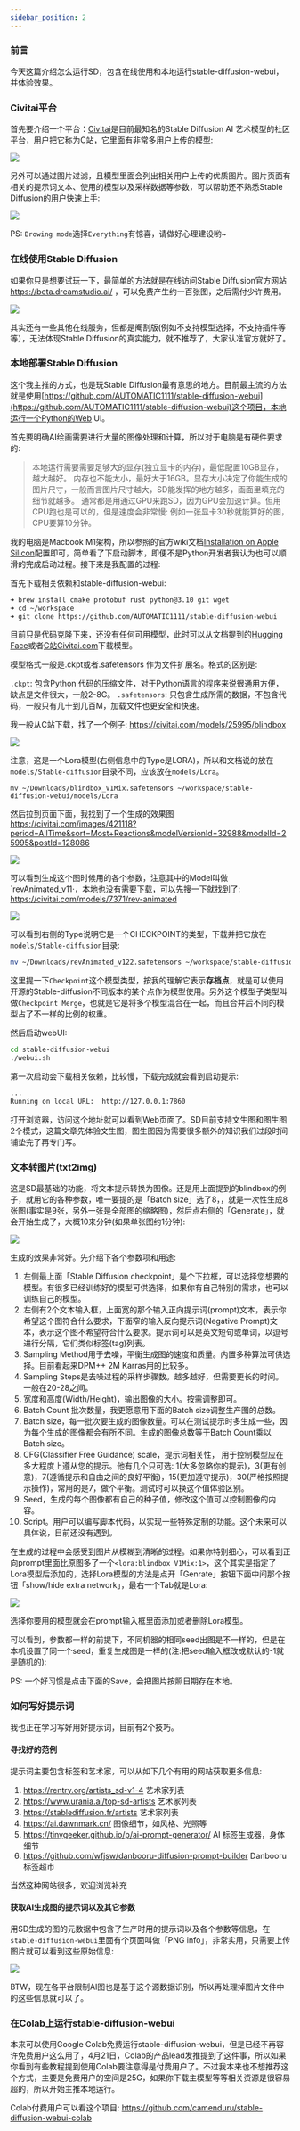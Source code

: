 ```yaml
---
sidebar_position: 2
---
```


### 前言
今天这篇介绍怎么运行SD，包含在线使用和本地运行stable-diffusion-webui，并体验效果。

### Civitai平台

首先要介绍一个平台：[Civitai](https://civitai.com/)是目前最知名的Stable Diffusion AI 艺术模型的社区平台，用户把它称为C站，它里面有非常多用户上传的模型:

![](https://user-images.githubusercontent.com/841395/233838320-d2c443d6-9c3c-421f-a287-787b4f1f75e8.png)

另外可以通过图片过滤，且模型里面会列出相关用户上传的优质图片。图片页面有相关的提示词文本、使用的模型以及采样数据等参数，可以帮助还不熟悉Stable Diffusion的用户快速上手:

![](https://user-images.githubusercontent.com/841395/233838377-f3d5a0da-a5c8-4940-aaef-4dba29435332.png)

PS: `Browing mode`选择`Everything`有惊喜，请做好心理建设哟~

### 在线使用Stable Diffusion

如果你只是想要试玩一下，最简单的方法就是在线访问Stable Diffusion官方网站 https://beta.dreamstudio.ai/ ，可以免费产生约一百张图，之后需付少许费用。

![](https://user-images.githubusercontent.com/841395/233838971-cc84eb22-ed17-46bc-9c0d-30267ec280d8.png)

其实还有一些其他在线服务，但都是阉割版(例如不支持模型选择，不支持插件等等），无法体现Stable Diffusion的真实能力，就不推荐了，大家认准官方就好了。

### 本地部署Stable Diffusion

这个我主推的方式，也是玩Stable Diffusion最有意思的地方。目前最主流的方法就是使用[https://github.com/AUTOMATIC1111/stable-diffusion-webui](https://github.com/AUTOMATIC1111/stable-diffusion-webui)这个项目，本地运行一个Python的Web UI。

首先要明确AI绘画需要进行大量的图像处理和计算，所以对于电脑是有硬件要求的:

> 本地运行需要需要足够大的显存(独立显卡的内存)，最低配置10GB显存，越大越好。 内存也不能太小，最好大于16GB。显存大小决定了你能生成的图片尺寸，一般而言图片尺寸越大，SD能发挥的地方越多，画面里填充的细节就越多。
> 通常都是用通过GPU来跑SD，因为GPU会加速计算。但用CPU跑也是可以的，但是速度会非常慢: 例如一张显卡30秒就能算好的图，CPU要算10分钟。

我的电脑是Macbook M1架构，所以参照的官方wiki文档[Installation on Apple Silicon](https://github.com/AUTOMATIC1111/stable-diffusion-webui/wiki/Installation-on-Apple-Silicon)配置即可，简单看了下启动脚本，即便不是Python开发者我认为也可以顺滑的完成启动过程。接下来是我配置的过程:

首先下载相关依赖和stable-diffusion-webui:

```bash
➜ brew install cmake protobuf rust python@3.10 git wget
➜ cd ~/workspace
➜ git clone https://github.com/AUTOMATIC1111/stable-diffusion-webui
```

目前只是代码克隆下来，还没有任何可用模型，此时可以从文档提到的[Hugging Face](https://huggingface.co/models?pipeline_tag=text-to-image&sort=downloads)或者[C站Civitai.com](https://www.Civitai.com)下载模型。

模型格式一般是.ckpt或者.safetensors 作为文件扩展名。格式的区别是:

`.ckpt`: 包含Python 代码的压缩文件，对于Python语言的程序来说很通用方便，缺点是文件很大，一般2-8G。
`.safetensors`: 只包含生成所需的数据，不包含代码，一般只有几十到几百M，加载文件也更安全和快速。

我一般从C站下载，找了一个例子:  https://civitai.com/models/25995/blindbox

![](https://user-images.githubusercontent.com/841395/233839700-642374fd-0bba-4e6d-aa55-59ea6c9e90ff.png)

注意，这是一个Lora模型(右侧信息中的Type是LORA)，所以和文档说的放在`models/Stable-diffusion`目录不同，应该放在`models/Lora`。

```shell
mv ~/Downloads/blindbox_V1Mix.safetensors ~/workspace/stable-diffusion-webui/models/Lora
```

然后拉到页面下面，我找到了一个生成的效果图 https://civitai.com/images/421118?period=AllTime&sort=Most+Reactions&modelVersionId=32988&modelId=25995&postId=128086

![](https://user-images.githubusercontent.com/841395/234440024-c45d5b70-c73c-4e1f-9dc6-038c837cda99.png)

可以看到生成这个图时候用的各个参数，注意其中的Model叫做`revAnimated_v11·，本地也没有需要下载，可以先搜一下就找到了: https://civitai.com/models/7371/rev-animated

![](https://user-images.githubusercontent.com/841395/233839915-af9b52e3-13a0-412c-a9ff-bcb28516bdf5.png)

可以看到右侧的Type说明它是一个CHECKPOINT的类型，下载并把它放在`models/Stable-diffusion`目录:

```bash
mv ~/Downloads/revAnimated_v122.safetensors ~/workspace/stable-diffusion-webui/models/Stable-diffusion
```

这里提一下`Checkpoint`这个模型类型，按我的理解它表示**存档点**，就是可以使用开源的Stable-diffusion不同版本的某个点作为模型使用。另外这个模型子类型叫做`Checkpoint Merge`，也就是它是将多个模型混合在一起，而且合并后不同的模型占了不一样的比例的权重。

然后启动webUI:

```bash
cd stable-diffusion-webui
./webui.sh
```

第一次启动会下载相关依赖，比较慢，下载完成就会看到启动提示:

```bash
...
Running on local URL:  http://127.0.0.1:7860
```

打开浏览器，访问这个地址就可以看到Web页面了。SD目前支持文生图和图生图2个模式，这篇文章先体验文生图，图生图因为需要很多额外的知识我们过段时间铺垫完了再专门写。

### 文本转图片(txt2img)

这是SD最基础的功能，将文本提示转换为图像。还是用上面提到的blindbox的例子，就用它的各种参数，唯一要提的是「Batch size」选了8，，就是一次性生成8张图(事实是9张，另外一张是全部图的缩略图)，然后点右侧的「Generate」，就会开始生成了，大概10来分钟(如果单张图约1分钟):

![](https://user-images.githubusercontent.com/841395/234441778-eb2ecb12-425f-4b7a-8d6f-37e2a0032d9c.png)

生成的效果非常好。先介绍下各个参数项和用途:

1. 左侧最上面「Stable Diffusion checkpoint」是个下拉框，可以选择您想要的模型。有很多已经训练好的模型可供选择，如果你有自己特别的需求，也可以训练自己的模型。
2. 左侧有2个文本输入框，上面宽的那个输入正向提示词(prompt)文本，表示你希望这个图符合什么要求，下面窄的输入反向提示词(Negative Prompt)文本，表示这个图不希望符合什么要求。提示词可以是英文短句或单词，以逗号进行分隔，它们类似标签(tag)列表。
3. Sampling Method用于去噪，平衡生成图的速度和质量。内置多种算法可供选择。目前看起来DPM++ 2M Karras用的比较多。
4. Sampling Steps是去噪过程的采样步骤数。越多越好，但需要更长的时间。一般在20-28之间。
5. 宽度和高度(Width/Height)，输出图像的大小。按需调整即可。
6. Batch Count 批次数量，我更愿意用下面的Batch size调整生产图的总数。
7. Batch size，每一批次要生成的图像数量。可以在测试提示时多生成一些，因为每个生成的图像都会有所不同。生成的图像总数等于Batch Count乘以Batch size。
8. CFG(Classifier Free Guidance) scale，提示词相关性， 用于控制模型应在多大程度上遵从您的提示。他有几个只可选: 1(大多忽略你的提示)，3(更有创意)，7(遵循提示和自由之间的良好平衡)，15(更加遵守提示)，30(严格按照提示操作)，常用的是7，做个平衡。测试时可以换这个值体验区别。
9. Seed，生成的每个图像都有自己的种子值，修改这个值可以控制图像的内容。
10. Script。用户可以编写脚本代码，以实现一些特殊定制的功能。这个未来可以具体说，目前还没有遇到。

在生成的过程中会感受到图片从模糊到清晰的过程。如果你特别细心，可以看到正向prompt里面比原图多了一个`<lora:blindbox_V1Mix:1>`，这个其实是指定了Lora模型后添加的，选择Lora模型的方法是点开「Genrate」按钮下面中间那个按钮「show/hide extra network」，最右一个Tab就是Lora:

![](https://user-images.githubusercontent.com/841395/234441787-e4dc94f7-8151-46cf-8a5e-0c055224e72c.png)

选择你要用的模型就会在prompt输入框里面添加或者删除Lora模型。

可以看到，参数都一样的前提下，不同机器的相同seed出图是不一样的，但是在本机设置了同一个seed，重复生成图是一样的(注:把seed输入框改成默认的-1就是随机的):

PS: 一个好习惯是点击下面的Save，会把图片按照日期存在本地。

### 如何写好提示词

我也正在学习写好用好提示词，目前有2个技巧。

#### 寻找好的范例

提示词主要包含标签和艺术家，可以从如下几个有用的网站获取更多信息:

1. https://rentry.org/artists_sd-v1-4 艺术家列表
2. https://www.urania.ai/top-sd-artists 艺术家列表
3. https://stablediffusion.fr/artists 艺术家列表
4. https://ai.dawnmark.cn/  图像细节，如风格、光照等
5. https://tinygeeker.github.io/p/ai-prompt-generator/ AI 标签生成器，身体细节
6. https://github.com/wfjsw/danbooru-diffusion-prompt-builder Danbooru 标签超市

当然这种网站很多，欢迎浏览补充

#### 获取AI生成图的提示词以及其它参数

用SD生成的图的元数据中包含了生产时用的提示词以及各个参数等信息，在`stable-diffusion-webui`里面有个页面叫做「PNG info」，非常实用，只需要上传图片就可以看到这些原始信息:

![](https://user-images.githubusercontent.com/841395/235357216-5a56c2b4-0b5f-4fb6-b964-80e01bf325b0.png)

BTW，现在各平台限制AI图也是基于这个源数据识别，所以再处理掉图片文件中的这些信息就可以了。

### 在Colab上运行stable-diffusion-webui

本来可以使用Google Colab免费运行stable-diffusion-webui，但是已经不再容许免费用户这么用了，4月21日，Colab的产品lead发推提到了这件事，所以如果你看到有些教程提到使用Colab要注意得是付费用户了。不过我本来也不想推荐这个方式，主要是免费用户的空间是25G，如果你下载主模型等等相关资源是很容易超的，所以开始主推本地运行。

Colab付费用户可以看这个项目: https://github.com/camenduru/stable-diffusion-webui-colab
